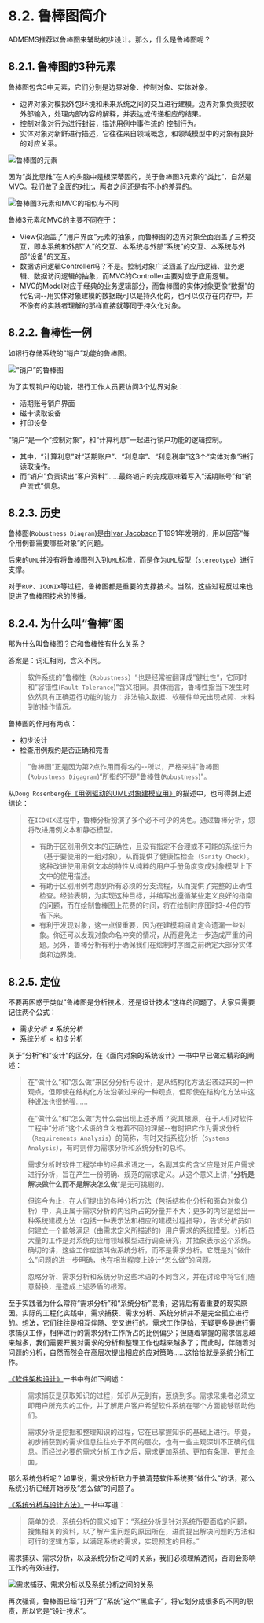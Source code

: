 # 8.2. 鲁棒图简介

ADMEMS推荐以鲁棒图来辅助初步设计。那么，什么是鲁棒图呢？

## 8.2.1. 鲁棒图的3种元素

鲁棒图包含3中元素，它们分别是边界对象、控制对象、实体对象。

- 边界对象对模拟外包环境和未来系统之间的交互进行建模。边界对象负责接收外部输入，处理内部内容的解释，并表达或传递相应的结果。
- 控制对象对行为进行封装，描述用例中事件流的 控制行为。
- 实体对象对新鲜进行描述，它往往来自领域概念，和领域模型中的对象有良好的对应关系。

![鲁棒图的元素](images/鲁棒图的元素.png)

因为“类比思维”在人的头脑中是根深蒂固的，关于鲁棒图3元素的“类比”，自然是MVC。我们做了全面的对比，两者之间还是有不小的差异的。

![鲁棒图3元素和MVC的相似与不同](images/鲁棒图3元素和MVC的相似与不同.png)

鲁棒3元素和MVC的主要不同在于：

- View仅涵盖了“用户界面”元素的抽象，而鲁棒图的边界对象全面涵盖了三种交互，即本系统和外部“人”的交互、本系统与外部“系统”的交互、本系统与外部“设备”的交互。
- 数据访问逻辑Controller吗？不是。控制对象广泛涵盖了应用逻辑、业务逻辑、数据访问逻辑的抽象，而MVC的Controller主要对应于应用逻辑。
- MVC的Model对应于经典的业务逻辑部分，而鲁棒图的实体对象更像“数据”的代名词--用实体对象建模的数据既可以是持久化的，也可以仅存在内存中，并不像有的实践者理解的那样直接就等同于持久化对象。

## 8.2.2. 鲁棒性一例

如银行存储系统的“销户”功能的鲁棒图。

![“销户”的鲁棒图](images/“销户”的鲁棒图.png)

为了实现销户的功能，银行工作人员要访问3个边界对象：

- 活期账号销户界面
- 磁卡读取设备
- 打印设备

“销户”是一个“控制对象”，和“计算利息”一起进行销户功能的逻辑控制。

- 其中，“计算利息”对“活期账户”、“利息率”、“利息税率”这3个“实体对象”进行读取操作。
- 而“销户”负责读出“客户资料”......最终销户的完成意味着写入“活期账号”和“销户流式”信息。

## 8.2.3. 历史

鲁棒图(`Robustness Diagram`)是由[Ivar Jacobson](https://baike.baidu.com/item/Ivar%20Jacobson)于1991年发明的，用以回答“每个用例都需要哪些对象”的问题。

后来的`UML`并没有将鲁棒图列入到`UML`标准，而是作为`UML`版型（`stereotype`）进行支撑。

对于`RUP`、`ICONIX`等过程，鲁棒图都是重要的支撑技术。当然，这些过程反过来也促进了鲁棒图技术的传播。

## 8.2.4. 为什么叫“鲁棒”图

那为什么叫鲁棒图？它和鲁棒性有什么关系？

答案是：词汇相同，含义不同。

> 软件系统的”鲁棒性（`Robustness`）“也是经常被翻译成”健壮性“，它同时和”容错性(`Fault Tolerance`)“含义相同。具体而言，鲁棒性指当下发生时依然具有正确运行功能的能力：非法输入数据、软硬件单元出现故障、未料到的操作情况。

鲁棒图的作用有两点：

- 初步设计
- 检查用例规约是否正确和完善

> ”鲁棒图“正是因为第2点作用而得名的--所以，严格来讲”鲁棒图(`Robustness Digagram`)“所指的不是"鲁棒性(`Robustness`)"。

从`Doug Rosenberg`在[《用例驱动的UML对象建模应用》](https://book.douban.com/subject/1319739/)的描述中，也可得到上述结论：

> 在`ICONIX`过程中，鲁棒分析扮演了多个必不可少的角色。通过鲁棒分析，您将改进用例文本和静态模型。
>
> - 有助于区别用例文本的正确性，且没有指定不合理或不可能的系统行为（基于要使用的一组对象），从而提供了健康性检查（`Sanity Check`）。这种改进使用用例文本的特性从纯粹的用户手册角度变成对象模型上下文中的使用描述。
> - 有助于区别用例考虑到所有必须的分支流程，从而提供了完整的正确性检查。经验表明，为实现这种目标，并编写出遵循某些定义良好的指南的问题，而在绘制鲁棒图上花费的时间，将在绘制时序图时3-4倍的节省下来。
> - 有利于发现对象，这一点很重要，因为在建模期间肯定会遗漏一些对象。你还可以发现对象命名冲突的情况，从而避免进一步造成严重的问题。另外，鲁棒分析有利于确保我们在绘制时序图之前确定大部分实体类和边界类。

## 8.2.5. 定位

不要再困惑于类似”鲁棒图是分析技术，还是设计技术“这样的问题了。大家只需要记住两个公式：

- 需求分析 ≠ 系统分析
- 系统分析 ≈ 初步分析

关于”分析“和”设计“的区分，在《面向对象的系统设计》一书中早已做过精彩的阐述：

> 在”做什么“和”怎么做“来区分分析与设计，是从结构化方法沿袭过来的一种观点，但即使在结构化方法沿袭过来的一种观点，但即使在结构化方法中这种说法也很勉强......
>
> 在”做什么“和”怎么做“为什么会出现上述矛盾？究其根源，在于人们对软件工程中”分析“这个术语的含义有着不同的理解--有时把它作为需求分析（`Requirements Analysis`）的简称，有时又指系统分析（`Systems Analysis`），有时则作为需求分析和系统分析的总称。
>
> 需求分析时软件工程学中的经典术语之一，名副其实的含义应是对用户需求进行分析，旨在产生一份明确、规范的需求定义。从这个意义上讲，”**分析是解决做什么而不是解决怎么做**“是无可挑剔的。
>
> 但迄今为止，在人们提出的各种分析方法（包括结构化分析和面向对象分析）中，真正属于需求分析的内容所占的分量并不大；更多的内容是给出一种系统建模方法（包括一种表示法和相应的建模过程指导），告诉分析员如何建立一个能够满足（由需求定义所描述的）用户需求的系统模型。分析员大量的工作是对系统的应用领域模型进行调查研究，并抽象表示这个系统。确切的讲，这些工作应该叫做系统分析，而不是需求分析。它既是对“做什么”问题的进一步明确，也在相当程度上设计“怎么做”的问题。
>
> 忽略分析、需求分析和系统分析这些术语的不同含义，并在讨论中将它们随意替换，是造成上述矛盾的根源。

至于实践者为什么常将“需求分析”和“系统分析”混淆，这背后有着重要的现实原因。实际的工程化实践中，需求捕获、需求分析、系统分析并不是完全孤立进行的。想法，它们往往是相互伴随、交叉进行的。需求工作伊始，无疑更多是进行需求捕获工作，相伴进行的需求分析工作所占的比例偏少；但随着掌握的需求信息越来越多，我们需要开展对需求的分析和整理工作也越来越多了；而此时，伴随着对问题的分析，自然而然会在高层次提出相应的应对策略......这恰恰就是系统分析工作。

[《软件架构设计》](https://book.douban.com/subject/2076710/)一书中有如下阐述：

> 需求捕获是获取知识的过程，知识从无到有，葱烧到多。需求采集者必须立即用户所充实的工作，并了解用户客户希望软件系统在哪个方面能够帮助他们。
>
> 需求分析是挖掘和整理知识的过程，它在已掌握知识的基础上进行。毕竟，初步捕获到的需求信息往往处于不同的层次，也有一些主观深圳不正确的信息。而经过必要的需求分析工作之后，需求更加系统、更加有条理、更加全面。

那么系统分析呢？如果说，需求分析致力于搞清楚软件系统要“做什么”的话，那么系统分析已经开始涉及“怎么做”的问题了。

[《系统分析与设计方法》](https://book.douban.com/subject/2247898/)一书中写道：

> 简单的说，系统分析的意义如下：“系统分析是针对系统所要面临的问题，搜集相关的资料，以了解产生问题的原因所在，进而提出解决问题的方法和可行的逻辑方案，以满足系统的需求，实现预定的目标。”

需求捕获、需求分析，以及系统分析之间的关系，我们必须理解透彻，否则会影响工作的有效进行。

![需求捕获、需求分析以及系统分析之间的关系](images/需求捕获、需求分析以及系统分析之间的关系.png)

再次强调，鲁棒图已经“打开”了“系统”这个“黑盒子”，将它划分成很多的不同的职责，所以它是“设计技术”。
